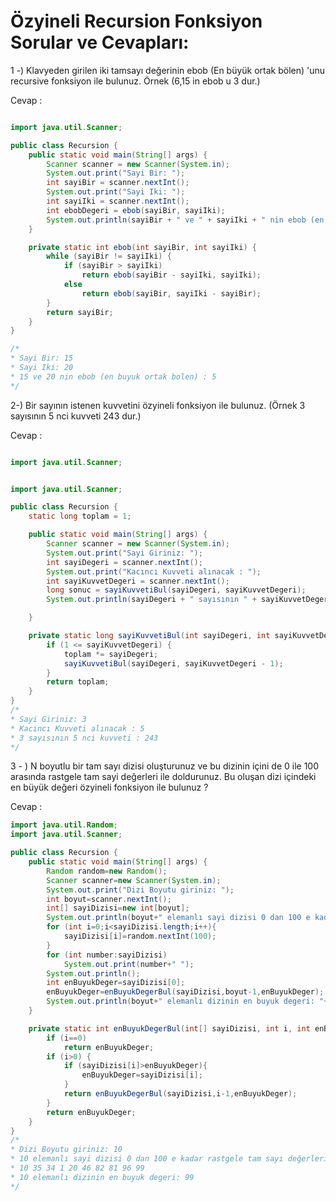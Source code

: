 # Özyineli Recursion Fonksiyon Sorular ve Cevapları:

1 -)  Klavyeden girilen iki tamsayı değerinin ebob (En büyük ortak bölen) 'unu recursive fonksiyon ile bulunuz. Örnek (6,15 in ebob u 3 dur.)

Cevap : 

```java

import java.util.Scanner;

public class Recursion {
    public static void main(String[] args) {
        Scanner scanner = new Scanner(System.in);
        System.out.print("Sayi Bir: ");
        int sayiBir = scanner.nextInt();
        System.out.print("Sayi Iki: ");
        int sayiIki = scanner.nextInt();
        int ebobDegeri = ebob(sayiBir, sayiIki);
        System.out.println(sayiBir + " ve " + sayiIki + " nin ebob (en buyuk ortak bolen) : " + ebobDegeri);
    }

    private static int ebob(int sayiBir, int sayiIki) {
        while (sayiBir != sayiIki) {
            if (sayiBir > sayiIki)
                return ebob(sayiBir - sayiIki, sayiIki);
            else
                return ebob(sayiBir, sayiIki - sayiBir);
        }
        return sayiBir;
    }
}

/*
* Sayi Bir: 15
* Sayi Iki: 20
* 15 ve 20 nin ebob (en buyuk ortak bolen) : 5
*/
```

2-) Bir sayının istenen kuvvetini özyineli fonksiyon ile bulunuz. (Örnek 3 sayısının 5 nci kuvveti 243 dur.)

Cevap : 

```java

import java.util.Scanner;


import java.util.Scanner;

public class Recursion {
    static long toplam = 1;

    public static void main(String[] args) {
        Scanner scanner = new Scanner(System.in);
        System.out.print("Sayi Giriniz: ");
        int sayiDegeri = scanner.nextInt();
        System.out.print("Kacıncı Kuvveti alınacak : ");
        int sayiKuvvetDegeri = scanner.nextInt();
        long sonuc = sayiKuvvetiBul(sayiDegeri, sayiKuvvetDegeri);
        System.out.println(sayiDegeri + " sayısının " + sayiKuvvetDegeri + " nci kuvveti : " + sonuc);

    }

    private static long sayiKuvvetiBul(int sayiDegeri, int sayiKuvvetDegeri) {
        if (1 <= sayiKuvvetDegeri) {
            toplam *= sayiDegeri;
            sayiKuvvetiBul(sayiDegeri, sayiKuvvetDegeri - 1);
        }
        return toplam;
    }
}
/*
* Sayi Giriniz: 3
* Kacıncı Kuvveti alınacak : 5
* 3 sayısının 5 nci kuvveti : 243
*/
```

3 - ) N boyutlu bir tam sayı dizisi oluşturunuz ve bu dizinin içini de 0 ile 100 arasında rastgele tam sayi değerleri ile doldurunuz. Bu oluşan dizi içindeki en büyük değeri özyineli fonksiyon ile bulunuz ? 

Cevap : 

```java
import java.util.Random;
import java.util.Scanner;

public class Recursion {
    public static void main(String[] args) {
        Random random=new Random();
        Scanner scanner=new Scanner(System.in);
        System.out.print("Dizi Boyutu giriniz: ");
        int boyut=scanner.nextInt();
        int[] sayiDizisi=new int[boyut];
        System.out.println(boyut+" elemanlı sayi dizisi 0 dan 100 e kadar rastgele tam sayı değerleri ile doldurulacak.");
        for (int i=0;i<sayiDizisi.length;i++){
            sayiDizisi[i]=random.nextInt(100);
        }
        for (int number:sayiDizisi)
            System.out.print(number+" ");
        System.out.println();
        int enBuyukDeger=sayiDizisi[0];
        enBuyukDeger=enBuyukDegerBul(sayiDizisi,boyut-1,enBuyukDeger);
        System.out.println(boyut+" elemanlı dizinin en buyuk degeri: "+enBuyukDeger);
    }

    private static int enBuyukDegerBul(int[] sayiDizisi, int i, int enBuyukDeger) {
        if (i==0)
            return enBuyukDeger;
        if (i>0) {
            if (sayiDizisi[i]>enBuyukDeger){
                enBuyukDeger=sayiDizisi[i];
            }
            return enBuyukDegerBul(sayiDizisi,i-1,enBuyukDeger);
        }
        return enBuyukDeger;
    }
}
/*
* Dizi Boyutu giriniz: 10
* 10 elemanlı sayi dizisi 0 dan 100 e kadar rastgele tam sayı değerleri ile doldurulacak.
* 10 35 34 1 20 46 82 81 96 99 
* 10 elemanlı dizinin en buyuk degeri: 99
*/
```

